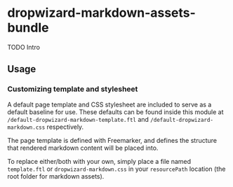 # dropwizard-markdown-assets-bundle

TODO Intro

## Usage

### Customizing template and stylesheet

A default page template and CSS stylesheet are included to serve as a default baseline for use. These defaults can be found inside this module at `/default-dropwizard-markdown-template.ftl` and `/default-dropwizard-markdown.css` respectively.

The page template is defined with Freemarker, and defines the structure that rendered markdown content will be placed into.

To replace either/both with your own, simply place a file named `template.ftl` or `dropwizard-markdown.css` in your `resourcePath` location (the root folder for markdown assets).